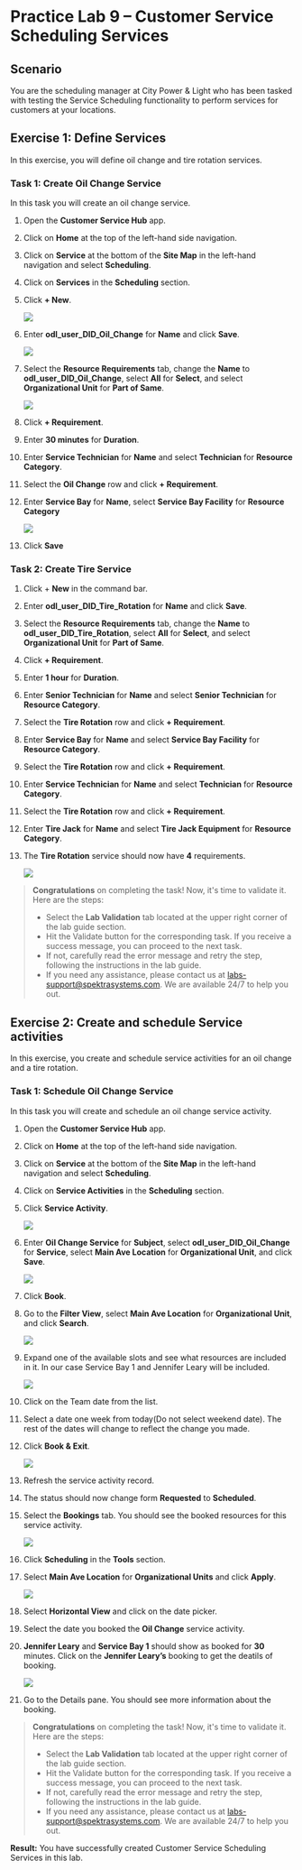 # Practice Lab 9 – Customer Service Scheduling Services

## Scenario

You are the scheduling manager at City Power & Light who has been tasked with testing the Service Scheduling functionality to perform services for customers at your locations.

## Exercise 1: Define Services

In this exercise, you will define oil change and tire rotation services.

### Task 1: Create Oil Change Service

In this task you will create an oil change service.

1.  Open the **Customer Service Hub** app.

2.  Click on **Home** at the top of the left-hand side navigation.

3.  Click on **Service** at the bottom of the **Site Map** in the left-hand navigation and select **Scheduling**.

4.  Click on **Services** in the **Scheduling** section.

5.  Click **+ New**.

    ![](../images/Change-Service-1.png)

6.  Enter **odl_user_DID_Oil_Change** for **Name** and click **Save**.

    ![](../images/Change-Service-2.png)

7.  Select the **Resource Requirements** tab, change the **Name** to **odl_user_DID_Oil_Change**, select **All** for **Select**, and select **Organizational Unit** for **Part of Same**.

    ![](../images/Change-Service-3.png)

8.  Click **+ Requirement**.

9. Enter **30 minutes** for **Duration**.

10.  Enter **Service Technician** for **Name** and select **Technician** for **Resource Category**.

11. Select the **Oil Change** row and click **+ Requirement**.

12. Enter **Service Bay** for **Name**, select **Service Bay Facility** for **Resource Category**

    ![](../images/Change-Service-4.png)

13. Click **Save**

### Task 2: Create Tire Service

1.  Click + **New** in the command bar.

2.  Enter **odl_user_DID_Tire_Rotation** for **Name** and click **Save**.

3.  Select the **Resource Requirements** tab, change the **Name** to **odl_user_DID_Tire_Rotation**, select **All** for **Select**, and select **Organizational Unit** for **Part of Same**.

4.  Click **+ Requirement**.

5.  Enter **1 hour** for **Duration**.

6.  Enter **Senior Technician** for **Name** and select **Senior Technician** for **Resource Category**.

7.  Select the **Tire Rotation** row and click **+ Requirement**.

8. Enter **Service Bay** for **Name** and select **Service Bay Facility** for **Resource Category**.

9.  Select the **Tire Rotation** row and click **+ Requirement**.

10. Enter **Service Technician** for **Name** and select **Technician** for **Resource Category**.

11. Select the **Tire Rotation** row and click **+ Requirement**.

12. Enter **Tire Jack** for **Name** and select **Tire Jack Equipment** for **Resource Category**.

13. The **Tire Rotation** service should now have **4** requirements.

    ![](../images/Change-Service-5.png)
    
> **Congratulations** on completing the task! Now, it's time to validate it. Here are the steps:
> - Select the **Lab Validation** tab located at the upper right corner of the lab guide section.
> - Hit the Validate button for the corresponding task. If you receive a success message, you can proceed to the next task. 
> - If not, carefully read the error message and retry the step, following the instructions in the lab guide.
> - If you need any assistance, please contact us at labs-support@spektrasystems.com. We are available 24/7 to help you out.

## Exercise 2: Create and schedule Service activities 

In this exercise, you create and schedule service activities for an oil change and a tire rotation.

### Task 1: Schedule Oil Change Service

In this task you will create and schedule an oil change service activity.

1.  Open the **Customer Service Hub** app.

2.  Click on **Home** at the top of the left-hand side navigation.

3.  Click on **Service** at the bottom of the **Site Map** in the left-hand navigation and select **Scheduling**.

4.  Click on **Service Activities** in the **Scheduling** section.

5.  Click **Service Activity**.

    ![](../images/Change-Service-6.png)

6.  Enter **Oil Change Service** for **Subject**, select **odl_user_DID_Oil_Change** for **Service**, select **Main Ave Location** for **Organizational Unit**, and
    click **Save**.
    
    ![](../images/Change-Service-7.png)

7.  Click **Book**.

8.  Go to the **Filter View**, select **Main Ave Location** for **Organizational Unit**, and click **Search**.

    ![](../images/Change-Service-8.png)

9.  Expand one of the available slots and see what resources are included in it. In our case Service Bay 1 and Jennifer Leary will be included.

    ![](../images/Change-Service-9.png)

10. Click on the Team date from the list.

11. Select a date one week from today(Do not select weekend date). The rest of the dates will change to reflect the change you made.

12. Click **Book & Exit**.

    ![](../images/Change-Service-10.png)

13. Refresh the service activity record.

14. The status should now change form **Requested** to **Scheduled**.

15. Select the **Bookings** tab. You should see the booked resources for this service activity.

    ![](../images/Change-Service-11.png)

16. Click **Scheduling** in the **Tools** section.

17. Select **Main Ave Location** for **Organizational Units** and click **Apply**.

    ![](../images/Change-Service-12.png)

18. Select **Horizontal View** and click on the date picker.

19. Select the date you booked the **Oil Change** service activity.

20. **Jennifer Leary** and **Service Bay 1** should show as booked for **30** minutes. Click on the **Jennifer Leary’s** booking to get the deatils of booking.

    ![](../images/Change-Service-13.png)

21. Go to the Details pane. You should see more information about the booking.

> **Congratulations** on completing the task! Now, it's time to validate it. Here are the steps:
> - Select the **Lab Validation** tab located at the upper right corner of the lab guide section.
> - Hit the Validate button for the corresponding task. If you receive a success message, you can proceed to the next task. 
> - If not, carefully read the error message and retry the step, following the instructions in the lab guide.
> - If you need any assistance, please contact us at labs-support@spektrasystems.com. We are available 24/7 to help you out.

**Result:** You have successfully created Customer Service Scheduling Services in this lab.
